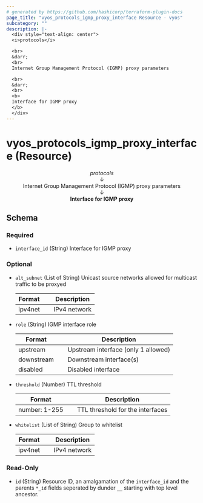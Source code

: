 ```yaml
---
# generated by https://github.com/hashicorp/terraform-plugin-docs
page_title: "vyos_protocols_igmp_proxy_interface Resource - vyos"
subcategory: ""
description: |-
  <div style="text-align: center">
  <i>protocols</i>

  <br>
  &darr;
  <br>
  Internet Group Management Protocol (IGMP) proxy parameters

  <br>
  &darr;
  <br>
  <b>
  Interface for IGMP proxy
  </b>
  </div>
---
```


# vyos_protocols_igmp_proxy_interface (Resource)

<div style="text-align: center">
<i>protocols</i>

<br>
&darr;
<br>
Internet Group Management Protocol (IGMP) proxy parameters

<br>
&darr;
<br>
<b>
Interface for IGMP proxy
</b>
</div>



<!-- schema generated by tfplugindocs -->
## Schema

### Required

- `interface_id` (String) Interface for IGMP proxy

### Optional

- `alt_subnet` (List of String) Unicast source networks allowed for multicast traffic to be proxyed

    |  Format &emsp; | Description  |
    |----------|---------------|
    |  ipv4net  &emsp; |  IPv4 network  |
- `role` (String) IGMP interface role

    |  Format &emsp; | Description  |
    |----------|---------------|
    |  upstream  &emsp; |  Upstream interface (only 1 allowed)  |
    |  downstream  &emsp; |  Downstream interface(s)  |
    |  disabled  &emsp; |  Disabled interface  |
- `threshold` (Number) TTL threshold

    |  Format &emsp; | Description  |
    |----------|---------------|
    |  number: 1-255  &emsp; |  TTL threshold for the interfaces  |
- `whitelist` (List of String) Group to whitelist

    |  Format &emsp; | Description  |
    |----------|---------------|
    |  ipv4net  &emsp; |  IPv4 network  |

### Read-Only

- `id` (String) Resource ID, an amalgamation of the `interface_id` and the parents `*_id` fields seperated by dunder `__` starting with top level ancestor.
